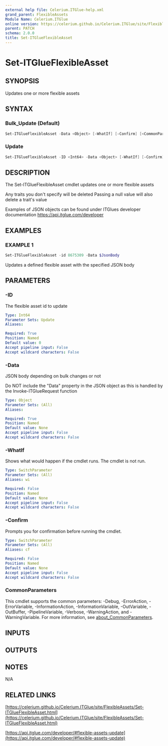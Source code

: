 ```yaml
---
external help file: Celerium.ITGlue-help.xml
grand_parent: FlexibleAssets
Module Name: Celerium.ITGlue
online version: https://celerium.github.io/Celerium.ITGlue/site/FlexibleAssets/Set-ITGlueFlexibleAsset.html
parent: PATCH
schema: 2.0.0
title: Set-ITGlueFlexibleAsset
---
```


# Set-ITGlueFlexibleAsset

## SYNOPSIS
Updates one or more flexible assets

## SYNTAX

### Bulk_Update (Default)
```powershell
Set-ITGlueFlexibleAsset -Data <Object> [-WhatIf] [-Confirm] [<CommonParameters>]
```

### Update
```powershell
Set-ITGlueFlexibleAsset -ID <Int64> -Data <Object> [-WhatIf] [-Confirm] [<CommonParameters>]
```

## DESCRIPTION
The Set-ITGlueFlexibleAsset cmdlet updates one or more flexible assets

Any traits you don't specify will be deleted
Passing a null value will also delete a trait's value

Examples of JSON objects can be found under ITGlues developer documentation
    https://api.itglue.com/developer

## EXAMPLES

### EXAMPLE 1
```powershell
Set-ITGlueFlexibleAsset -id 8675309 -Data $JsonBody
```

Updates a defined flexible asset with the specified JSON body

## PARAMETERS

### -ID
The flexible asset id to update

```yaml
Type: Int64
Parameter Sets: Update
Aliases:

Required: True
Position: Named
Default value: 0
Accept pipeline input: False
Accept wildcard characters: False
```

### -Data
JSON body depending on bulk changes or not

Do NOT include the "Data" property in the JSON object as this is handled
by the Invoke-ITGlueRequest function

```yaml
Type: Object
Parameter Sets: (All)
Aliases:

Required: True
Position: Named
Default value: None
Accept pipeline input: False
Accept wildcard characters: False
```

### -WhatIf
Shows what would happen if the cmdlet runs.
The cmdlet is not run.

```yaml
Type: SwitchParameter
Parameter Sets: (All)
Aliases: wi

Required: False
Position: Named
Default value: None
Accept pipeline input: False
Accept wildcard characters: False
```

### -Confirm
Prompts you for confirmation before running the cmdlet.

```yaml
Type: SwitchParameter
Parameter Sets: (All)
Aliases: cf

Required: False
Position: Named
Default value: None
Accept pipeline input: False
Accept wildcard characters: False
```

### CommonParameters
This cmdlet supports the common parameters: -Debug, -ErrorAction, -ErrorVariable, -InformationAction, -InformationVariable, -OutVariable, -OutBuffer, -PipelineVariable, -Verbose, -WarningAction, and -WarningVariable. For more information, see [about_CommonParameters](http://go.microsoft.com/fwlink/?LinkID=113216).

## INPUTS

## OUTPUTS

## NOTES
N/A

## RELATED LINKS

[https://celerium.github.io/Celerium.ITGlue/site/FlexibleAssets/Set-ITGlueFlexibleAsset.html](https://celerium.github.io/Celerium.ITGlue/site/FlexibleAssets/Set-ITGlueFlexibleAsset.html)

[https://api.itglue.com/developer/#flexible-assets-update](https://api.itglue.com/developer/#flexible-assets-update)

